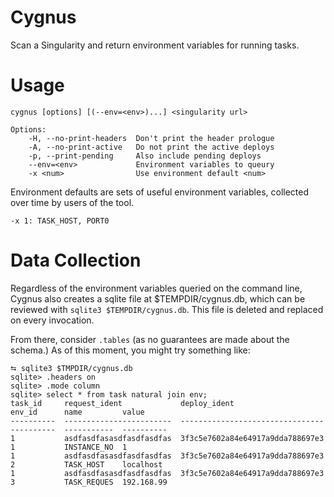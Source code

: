 # Cygnus

Scan a Singularity and return environment variables for running tasks.

# Usage

```
cygnus [options] [(--env=<env>)...] <singularity url>

Options:
	-H, --no-print-headers  Don't print the header prologue
	-A, --no-print-active   Do not print the active deploys
	-p, --print-pending     Also include pending deploys
	--env=<env>             Environment variables to queury
	-x <num>                Use environment default <num>
```


Environment defaults are sets of useful environment variables, collected over
time by users of the tool.

```
-x 1: TASK_HOST, PORT0
```

# Data Collection

Regardless of the environment variables queried on the command line,
Cygnus also creates a sqlite file at $TEMPDIR/cygnus.db,
which can be reviewed with `sqlite3 $TEMPDIR/cygnus.db`.
This file is deleted and replaced on every invocation.

From there, consider `.tables`
(as no guarantees are made about the schema.)
As of this moment, you might try something like:
```
⮀ sqlite3 $TMPDIR/cygnus.db
sqlite> .headers on
sqlite> .mode column
sqlite> select * from task natural join env;
task_id     request_ident             deploy_ident                      env_id      name         value
----------  ------------------------  --------------------------------  ----------  -----------  ----------
1           asdfasdfasasdfasdfasdfas  3f3c5e7602a84e64917a9dda788697e3  1           INSTANCE_NO  1
1           asdfasdfasasdfasdfasdfas  3f3c5e7602a84e64917a9dda788697e3  2           TASK_HOST    localhost
1           asdfasdfasasdfasdfasdfas  3f3c5e7602a84e64917a9dda788697e3  3           TASK_REQUES  192.168.99
```

